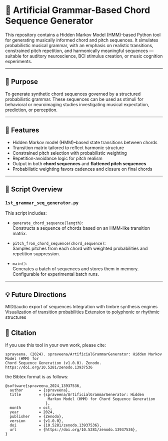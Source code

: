 # 🎵 Artificial Grammar-Based Chord Sequence Generator

This repository contains a Hidden Markov Model (HMM)-based Python tool for generating musically informed chord and pitch sequences. It simulates probabilistic musical grammar, with an emphasis on realistic transitions, constrained pitch repetition, and harmonically meaningful sequences — suitable for auditory neuroscience, BCI stimulus creation, or music cognition experiments.

---

## 🧠 Purpose

To generate synthetic chord sequences governed by a structured probabilistic grammar. These sequences can be used as stimuli for behavioral or neuroimaging studies investigating musical expectation, prediction, or perception.

---

## 🚀 Features

- Hidden Markov model (HMM)–based state transitions between chords
- Transition matrix tailored to reflect harmonic structure
- Constrained pitch selection with probabilistic weighting
- Repetition-avoidance logic for pitch realism
- Output in both **chord sequences** and **flattened pitch sequences**
- Probabilistic weighting favors cadences and closure on final chords

---

## 📜 Script Overview

### `1st_grammar_seq_generator.py`

This script includes:

- `generate_chord_sequence(length)`:  
  Constructs a sequence of chords based on an HMM-like transition matrix.

- `pitch_from_chord_sequence(chord_sequence)`:  
  Samples pitches from each chord with weighted probabilities and repetition suppression.

- `main()`:  
  Generates a batch of sequences and stores them in memory. Configurable for experimental batch runs.

---


## 💡 Future Directions

MIDI/audio export of sequences
Integration with timbre synthesis engines
Visualization of transition probabilities
Extension to polyphonic or rhythmic structures

## 📖 Citation 

If you use this tool in your own work, please cite:

```
spraveena. (2024). spraveena/ArtificialGrammarGenerator: Hidden Markov Model (HMM) for
Chord Sequence Generation (v1.0.0). Zenodo. https://doi.org/10.5281/zenodo.13937536
```
the Bibtex format is as follows:
```
@software{spraveena_2024_13937536,
  author       = {spraveena},
  title        = {spraveena/ArtificialGrammarGenerator: Hidden
                   Markov Model (HMM) for Chord Sequence Generation
                  },
  month        = oct,
  year         = 2024,
  publisher    = {Zenodo},
  version      = {v1.0.0},
  doi          = {10.5281/zenodo.13937536},
  url          = {https://doi.org/10.5281/zenodo.13937536},
}
```
